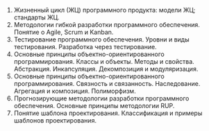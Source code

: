 1. Жизненный цикл (ЖЦ) программного продукта: модели ЖЦ; стандарты ЖЦ.
2. Методологии гибкой разработки программного обеспечения. Понятие о Agile, Scrum и Kanban.
3. Тестирование программного обеспечения. Уровни и виды тестирования. Разработка через тестирование.
4. Основные принципы объектно-ориентированного программирования. Классы и объекты. Методы и свойства. Абстракция. Инкапсуляция. Декомпозиция и модуляризация.
5. Основные принципы объектно-ориентированного программирования. Связность и связанность. Наследование. Агрегация и композиция. Полиморфизм.
6. Прогнозирующие методологии разработки программного обеспечения. Основные принципы методологии RUP.
7. Понятие шаблона проектирования. Классификация и примеры шаблонов проектирования.